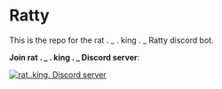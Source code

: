 # Ratty
This is the repo for the rat . _ . king . _ Ratty discord bot.

**Join rat . _ . king . _ Discord server**:

[![rat._.king._ Discord server](https://img.shields.io/discord/803398415064760350?color=7289da&label=Discord%20Server&logo=discord&style=flat-square)](https://discord.com/invite/dxXfVvMf2y)
